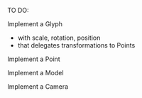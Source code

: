 TO DO:

Implement a Glyph
- with scale, rotation, position
- that delegates transformations to Points

Implement a Point

Implement a Model

Implement a Camera